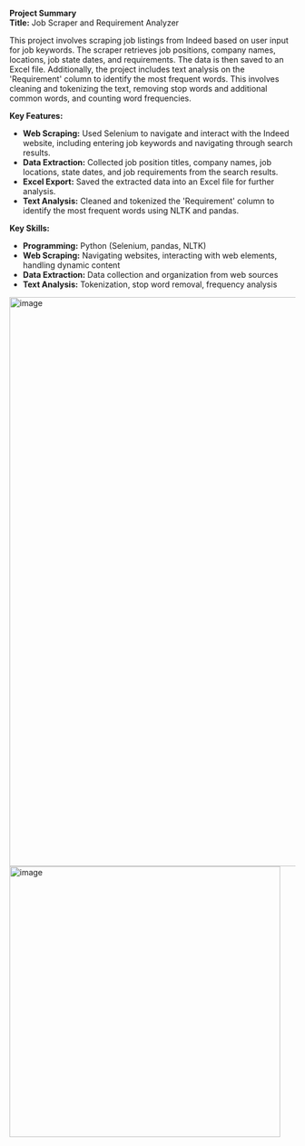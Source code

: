 **Project Summary**  
**Title:** Job Scraper and Requirement Analyzer

This project involves scraping job listings from Indeed based on user input for job keywords. The scraper retrieves job positions, company names, locations, job state dates, and requirements. The data is then saved to an Excel file. Additionally, the project includes text analysis on the 'Requirement' column to identify the most frequent words. This involves cleaning and tokenizing the text, removing stop words and additional common words, and counting word frequencies.

**Key Features:**
- **Web Scraping:** Used Selenium to navigate and interact with the Indeed website, including entering job keywords and navigating through search results.
- **Data Extraction:** Collected job position titles, company names, job locations, state dates, and job requirements from the search results.
- **Excel Export:** Saved the extracted data into an Excel file for further analysis.
- **Text Analysis:** Cleaned and tokenized the 'Requirement' column to identify the most frequent words using NLTK and pandas.

**Key Skills:**
- **Programming:** Python (Selenium, pandas, NLTK)
- **Web Scraping:** Navigating websites, interacting with web elements, handling dynamic content
- **Data Extraction:** Data collection and organization from web sources
- **Text Analysis:** Tokenization, stop word removal, frequency analysis



<img width="1003" alt="image" src="https://github.com/user-attachments/assets/519fd6d5-460c-458a-90e8-740155323c24">
<img width="477" alt="image" src="https://github.com/user-attachments/assets/e0e659a5-0f93-47e3-9587-f87181c0727d">
